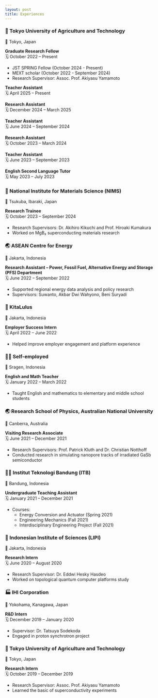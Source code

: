 ```yaml
---
layout: post
title: Experiences
---
```



### 🧪 Tokyo University of Agriculture and Technology  
📍 Tokyo, Japan

**Graduate Research Fellow**  
🗓️ October 2022 – Present  
- JST SPRING Fellow  (October 2024 - Present)
- MEXT scholar (October 2022 - September 2024)
- Research Supervisor: Assoc. Prof. Akiyasu Yamamoto

**Teacher Assistant**  
🗓️ April 2025 – Present  

**Research Assistant**  
🗓️ December 2024 – March 2025  

**Teacher Assistant**  
🗓️ June 2024 – September 2024  

**Research Assistant**  
🗓️ October 2023 – March 2024  

**Teacher Assistant**  
🗓️ June 2023 – September 2023  

**English Second Language Tutor**  
🗓️ May 2023 – July 2023  


### 🧪 National Institute for Materials Science (NIMS)  
📍 Tsukuba, Ibaraki, Japan

**Research Trainee**  
🗓️ October 2023 – September 2024  
- Research Supervisors: Dr. Akihiro Kikuchi and Prof. Hiroaki Kumakura  
- Worked on MgB₂ superconducting materials research


### 🌏 ASEAN Centre for Energy  
📍 Jakarta, Indonesia

**Research Assistant – Power, Fossil Fuel, Alternative Energy and Storage (PFS) Department**  
🗓️ June 2022 – September 2022  
- Supported regional energy data analysis and policy research  
- Supervisors: Suwanto, Akbar Dwi Wahyono, Beni Suryadi


### 💼 KitaLulus  
📍 Jakarta, Indonesia

**Employer Success Intern**  
🗓️ April 2022 – June 2022  
- Helped improve employer engagement and platform experience


### 👩‍🏫 Self-employed  
📍 Sragen, Indonesia

**English and Math Teacher**  
🗓️ January 2022 – March 2022  
- Taught English and mathematics to elementary and middle school students


### 🌏 Research School of Physics, Australian National University  
📍 Canberra, Australia

**Visiting Research Associate**  
🗓️ June 2021 – December 2021  
- Research Supervisors: Prof. Patrick Kluth and Dr. Christian Notthoff  
- Conducted research in simulating nanopore tracks of irradiated GaSb semiconductor


### 👩‍🏫 Institut Teknologi Bandung (ITB)  
📍 Bandung, Indonesia

**Undergraduate Teaching Assistant**  
🗓️ January 2021 – December 2021  
- Courses:  
  - Energy Conversion and Actuator (Spring 2021)  
  - Engineering Mechanics (Fall 2021)  
  - Interdisciplinary Engineering Project (Fall 2021)


### 🔬 Indonesian Institute of Sciences (LIPI)  
📍 Jakarta, Indonesia

**Research Intern**  
🗓️ June 2020 – August 2020  
- Research Supervisor: Dr. Eddwi Hesky Hasdeo  
- Worked on topological quantum computer platforms study


### 🏭 IHI Corporation  
📍 Yokohama, Kanagawa, Japan

**R&D Intern**  
🗓️ December 2019 – January 2020  
- Supervisor: Dr. Tatsuya Sodekoda  
- Engaged in proton synchrotron project


### 🧪 Tokyo University of Agriculture and Technology  
📍 Tokyo, Japan

**Research Intern**  
🗓️ October 2019 – December 2019  
- Research Supervisor: Assoc. Prof. Akiyasu Yamamoto  
- Learned the basic of superconductivity experiments
